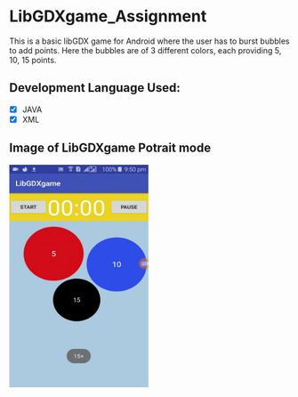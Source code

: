 # LibGDXgame_Assignment
This is a basic libGDX game for Android where the user has to burst bubbles to add points. Here the bubbles are of 3 different colors, each providing 5, 10, 15 points. 

## Development Language Used:

- [x] JAVA
- [x] XML

## Image of LibGDXgame Potrait mode


<img src="app/src/main/res/drawable/WhatsApp Image 2018-06-28 at 10.17.56 PM.jpeg" width="250" height="400">

